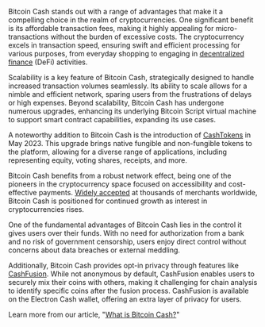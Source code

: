 Bitcoin Cash stands out with a range of advantages that make it a compelling choice in the realm of cryptocurrencies. One significant benefit is its affordable transaction fees, making it highly appealing for micro-transactions without the burden of excessive costs. The cryptocurrency excels in transaction speed, ensuring swift and efficient processing for various purposes, from everyday shopping to engaging in [decentralized finance](https://bchfaq.com/knowledge-base/category/defi-and-tokens/) (DeFi) activities.

Scalability is a key feature of Bitcoin Cash, strategically designed to handle increased transaction volumes seamlessly. Its ability to scale allows for a nimble and efficient network, sparing users from the frustrations of delays or high expenses. Beyond scalability, Bitcoin Cash has undergone numerous upgrades, enhancing its underlying Bitcoin Script virtual machine to support smart contract capabilities, expanding its use cases.

A noteworthy addition to Bitcoin Cash is the introduction of [CashTokens](https://bchfaq.com/what-are-cashtokens/) in May 2023. This upgrade brings native fungible and non-fungible tokens to the platform, allowing for a diverse range of applications, including representing equity, voting shares, receipts, and more.

Bitcoin Cash benefits from a robust network effect, being one of the pioneers in the cryptocurrency space focused on accessibility and cost-effective payments. [Widely accepted](https://bchfaq.com/knowledge-base/where-can-i-spend-bitcoin-cash/) at thousands of merchants worldwide, Bitcoin Cash is positioned for continued growth as interest in cryptocurrencies rises.

One of the fundamental advantages of Bitcoin Cash lies in the control it gives users over their funds. With no need for authorization from a bank and no risk of government censorship, users enjoy direct control without concerns about data breaches or external meddling.

Additionally, Bitcoin Cash provides opt-in privacy through features like [CashFusion](https://cashfusion.org/). While not anonymous by default, CashFusion enables users to securely mix their coins with others, making it challenging for chain analysis to identify specific coins after the fusion process. CashFusion is available on the Electron Cash wallet, offering an extra layer of privacy for users.

Learn more from our article, "[What is Bitcoin Cash?](https://bchfaq.com/what-is-bitcoin-cash/#advantages-of-using-bitcoin-cash)"